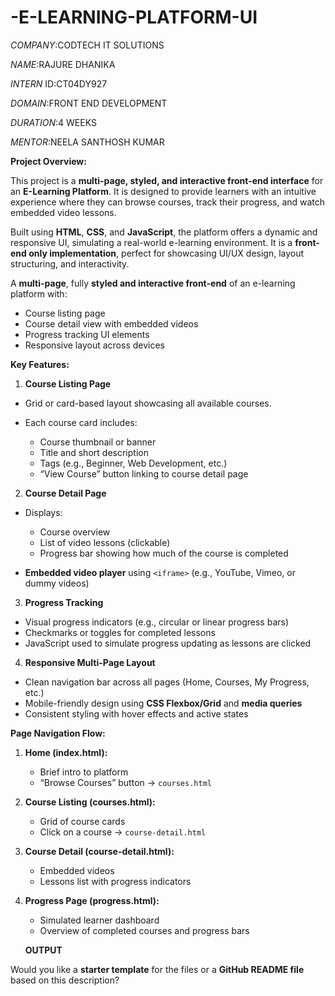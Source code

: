# -E-LEARNING-PLATFORM-UI

*COMPANY*:CODTECH IT SOLUTIONS

*NAME*:RAJURE DHANIKA

*INTERN* ID:CT04DY927

*DOMAIN*:FRONT END DEVELOPMENT

*DURATION*:4 WEEKS

*MENTOR*:NEELA SANTHOSH KUMAR

 **Project Overview:**

This project is a **multi-page, styled, and interactive front-end interface** for an **E-Learning Platform**. It is designed to provide learners with an intuitive experience where they can browse courses, track their progress, and watch embedded video lessons.

Built using **HTML**, **CSS**, and **JavaScript**, the platform offers a dynamic and responsive UI, simulating a real-world e-learning environment. It is a **front-end only implementation**, perfect for showcasing UI/UX design, layout structuring, and interactivity.

A **multi-page**, fully **styled and interactive front-end** of an e-learning platform with:

* Course listing page
* Course detail view with embedded videos
* Progress tracking UI elements
* Responsive layout across devices

 **Key Features:**

 1. **Course Listing Page**

* Grid or card-based layout showcasing all available courses.
* Each course card includes:

  * Course thumbnail or banner
  * Title and short description
  * Tags (e.g., Beginner, Web Development, etc.)
  * “View Course” button linking to course detail page

 2. **Course Detail Page**

* Displays:

  * Course overview
  * List of video lessons (clickable)
  * Progress bar showing how much of the course is completed
* **Embedded video player** using `<iframe>` (e.g., YouTube, Vimeo, or dummy videos)

 3. **Progress Tracking**

* Visual progress indicators (e.g., circular or linear progress bars)
* Checkmarks or toggles for completed lessons
* JavaScript used to simulate progress updating as lessons are clicked

 4. **Responsive Multi-Page Layout**

* Clean navigation bar across all pages (Home, Courses, My Progress, etc.)
* Mobile-friendly design using **CSS Flexbox/Grid** and **media queries**
* Consistent styling with hover effects and active states

 **Page Navigation Flow:**

1. **Home (index.html):**

   * Brief intro to platform
   * “Browse Courses” button → `courses.html`

2. **Course Listing (courses.html):**

   * Grid of course cards
   * Click on a course → `course-detail.html`

3. **Course Detail (course-detail.html):**

   * Embedded videos
   * Lessons list with progress indicators

4. **Progress Page (progress.html):**

   * Simulated learner dashboard
   * Overview of completed courses and progress bars
  
   **OUTPUT**
   




Would you like a **starter template** for the files or a **GitHub README file** based on this description?
